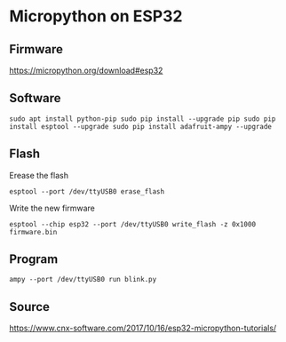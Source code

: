 # Micropython on ESP32

## Firmware

https://micropython.org/download#esp32

## Software

`sudo apt install python-pip
sudo pip install --upgrade pip
sudo pip install esptool --upgrade
sudo pip install adafruit-ampy --upgrade`

## Flash

Erease the flash 

`esptool --port /dev/ttyUSB0 erase_flash`

Write the new firmware

`esptool --chip esp32 --port /dev/ttyUSB0 write_flash -z 0x1000 firmware.bin`

## Program

`ampy --port /dev/ttyUSB0 run blink.py`

## Source

https://www.cnx-software.com/2017/10/16/esp32-micropython-tutorials/
